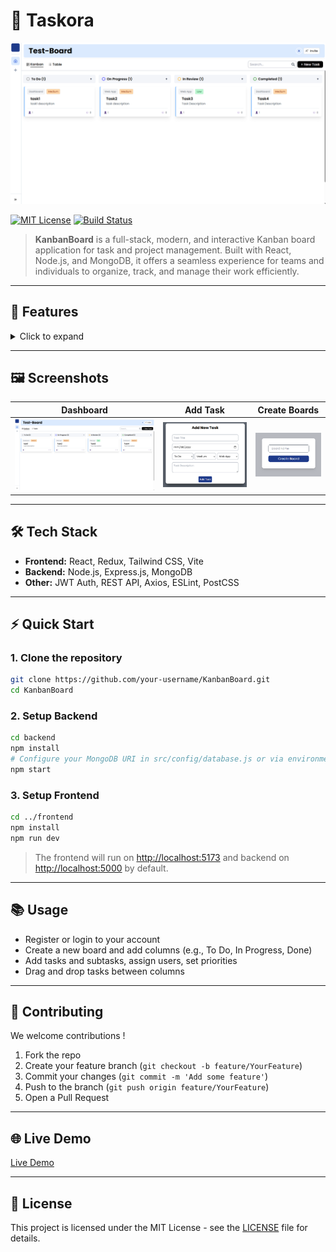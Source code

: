 # 📝 Taskora

![KanbanBoard Banner](frontend/src/assets/dashboard-preview.png)

[![MIT License](https://img.shields.io/badge/license-MIT-blue.svg)](LICENSE)
[![Build Status](https://img.shields.io/badge/build-passing-brightgreen)](#)

> **KanbanBoard** is a full-stack, modern, and interactive Kanban board application for task and project management. Built with React, Node.js, and MongoDB, it offers a seamless experience for teams and individuals to organize, track, and manage their work efficiently.

---

## 🚀 Features
<details>
  <summary>Click to expand</summary>

- 🏷️ Create, edit, and delete boards, columns, tasks, and subtasks
- 👥 User authentication & role-based access
- 🗂️ Drag-and-drop task management
- 🔍 Powerful search functionality
- 📱 Responsive design (desktop & mobile)
- 🌙 Dark mode support
- 📊 analytics (coming soon)
</details>

---

## 🖼️ Screenshots

| Dashboard | Add Task | Create Boards |
|-----------|----------|--------------|
| ![Dashboard](frontend/src/assets/dashboard-preview.png) | ![Add Task](frontend/src/assets/add-task.png) | ![Create Board](frontend/src/assets/create-board.png) |

---

## 🛠️ Tech Stack

- **Frontend:** React, Redux, Tailwind CSS, Vite
- **Backend:** Node.js, Express.js, MongoDB
- **Other:** JWT Auth, REST API, Axios, ESLint, PostCSS

---

## ⚡ Quick Start

### 1. Clone the repository
```bash
git clone https://github.com/your-username/KanbanBoard.git
cd KanbanBoard
```

### 2. Setup Backend
```bash
cd backend
npm install
# Configure your MongoDB URI in src/config/database.js or via environment variables
npm start
```

### 3. Setup Frontend
```bash
cd ../frontend
npm install
npm run dev
```

> The frontend will run on [http://localhost:5173](http://localhost:5173) and backend on [http://localhost:5000](http://localhost:5000) by default.

---

## 📚 Usage

- Register or login to your account
- Create a new board and add columns (e.g., To Do, In Progress, Done)
- Add tasks and subtasks, assign users, set priorities
- Drag and drop tasks between columns

---

## 🤝 Contributing

We welcome contributions !

1. Fork the repo
2. Create your feature branch (`git checkout -b feature/YourFeature`)
3. Commit your changes (`git commit -m 'Add some feature'`)
4. Push to the branch (`git push origin feature/YourFeature`)
5. Open a Pull Request

---

## 🌐 Live Demo

[Live Demo](https://taskora-three.vercel.app/)

---

## 📄 License

This project is licensed under the MIT License - see the [LICENSE](LICENSE) file for details.
